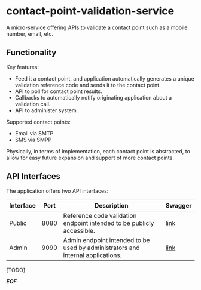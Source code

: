 # contact-point-validation-service
A micro-service offering APIs to validate a contact point such as a mobile number, email, etc.

## Functionality

Key features:
* Feed it a contact point, and application automatically generates a unique validation reference code and sends it to the contact point.
* API to poll for contact point results.
* Callbacks to automatically notify originating application about a validation call.
* API to administer system.

Supported contact points:
* Email via SMTP
* SMS via SMPP

Physically, in terms of implementation, each contact point is abstracted, to allow for easy future expansion and support of more contact points.

## API Interfaces

The application offers two API interfaces:

| Interface | Port | Description | Swagger |
| --------- | ---- | ----------- | ------- |
| Public | 8080 | Reference code validation endpoint intended to be publicly accessible. | [link](swagger/public-api.yaml) |
| Admin | 9090 | Admin endpoint intended to be used by administrators and internal applications. | [link](swagger/admin-api.yaml) |

[TODO]

***EOF***   
